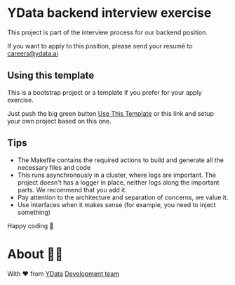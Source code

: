 # YData backend interview exercise

This project is part of the interview process for our backend position.

If you want to apply to this position, please send your resumé to [careers@ydata.ai](careers@ydata.ai)

## Using this template

This is a bootstrap project or a template if you prefer for your apply exercise.

Just push the big green button [Use This Template](https://github.com/ydataai/backend-interview-sample/generate) or this link and setup your own project based on this one.

## Tips

* The Makefile contains the required actions to build and generate all the necessary files and code
* This runs asynchronously in a cluster, where logs are important. The project doesn't has a logger in place, neither logs along the important parts. We recommend that you add it.
* Pay attention to the architecture and separation of concerns, we value it.
* Use interfaces when it makes sense (for example, you need to inject something)

Happy coding 🍻

# About 👯‍♂️

With ❤️ from [YData](https://ydata.ai) [Development team](mailto://developers@ydata.ai)
